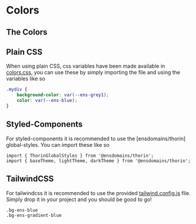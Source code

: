 # Colors

## The Colors

## Plain CSS

When using plain CSS, css variables have been made available in [colors.css](./colors.css), you can use these by simply importing the file and using the variables like so

```css
.mydiv {
    background-color: var(--ens-grey1);
    color: var(--ens-blue);
}
```

## Styled-Components

For styled-components it is recommended to use the [ensdomains/thorin] global-styles.
You can import these like so

```tsx
import { ThorinGlobalStyles } from '@ensdomains/thorin';
import { baseTheme, lightTheme, darkTheme } from '@ensdomains/thorin';
```

## TailwindCSS

For tailwindcss it is recommended to use the provided [tailwind.config.js](./tailwind.config.js) file.
Simply drop it in your project and you should be good to go!

```
.bg-ens-blue
.bg-ens-gradient-blue
```
